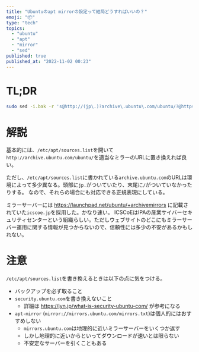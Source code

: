 ```yaml
---
title: "Ubuntuのapt mirrorの設定って結局どうすればいいの？"
emoji: "📦"
type: "tech"
topics:
  - "ubuntu"
  - "apt"
  - "mirror"
  - "sed"
published: true
published_at: "2022-11-02 00:23"
---
```


# TL;DR

```sh
sudo sed -i.bak -r 's@http://(jp\.)?archive\.ubuntu\.com/ubuntu/?@https://ftp.udx.icscoe.jp/Linux/ubuntu/@g' /etc/apt/sources.list
```

# 解説

基本的には、`/etc/apt/sources.list`を開いて`http://archive.ubuntu.com/ubuntu/`を適当なミラーのURLに置き換えれば良い。

ただし、`/etc/apt/sources.list`に書かれている`archive.ubuntu.com`のURLは環境によって多少異なる。頭部に`jp.`がついていたり、末尾に`/`がついていなかったりする。
なので、それらの場合にも対応できる正規表現にしている。

ミラーサーバーには https://launchpad.net/ubuntu/+archivemirrors に記載されていた`icscoe.jp`を採用した。かなり速い。
ICSCoEはIPAの産業サイバーセキュリティセンターという組織らしい。ただしウェブサイトのどこにもミラーサーバー運用に関する情報が見つからないので、信頼性には多少の不安があるかもしれない。

# 注意

`/etc/apt/sources.list`を書き換えるときは以下の点に気をつける。

- バックアップを必ず取ること
- `security.ubuntu.com`を書き換えないこと
  - 詳細は https://jyn.jp/what-is-security-ubuntu-com/ が参考になる
- `apt-mirror` (`mirror://mirrors.ubuntu.com/mirrors.txt`)は個人的にはおすすめしない
  - `mirrors.ubuntu.com`は地理的に近いミラーサーバーをいくつか返す
  - しかし地理的に近いからといってダウンロードが速いとは限らない
  - 不安定なサーバーを引くこともある